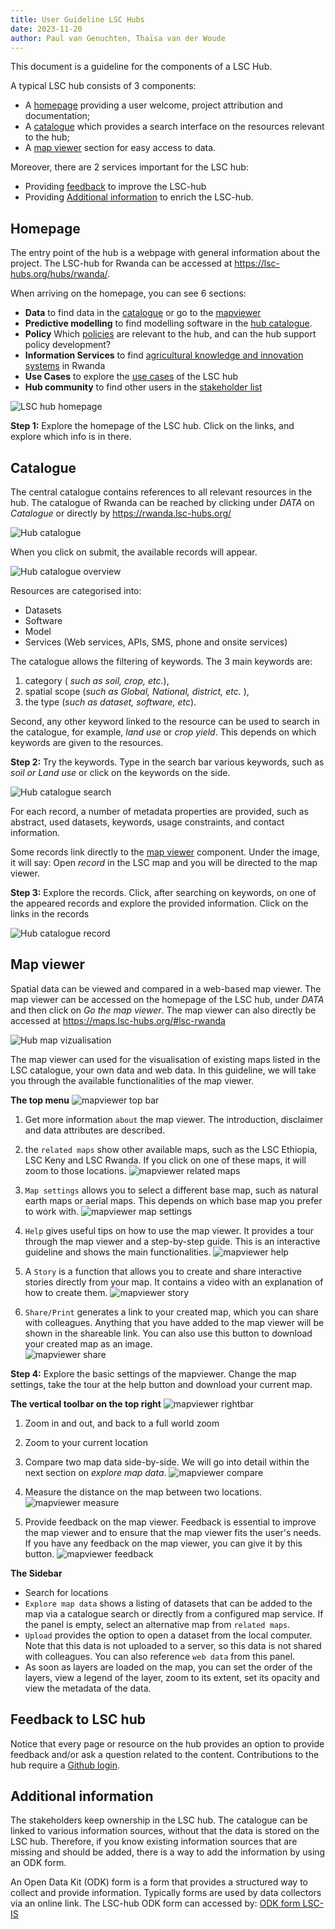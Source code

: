 ```yaml
---
title: User Guideline LSC Hubs
date: 2023-11-20
author: Paul van Genuchten, Thaïsa van der Woude
---
```


This document is a guideline for the components of a LSC Hub.

A typical LSC hub consists of 3 components:

- A [homepage](#homepage) providing a user welcome, project attribution and documentation; 
- A [catalogue](#catalogue) which provides a search interface on the resources relevant to the hub;
- A [map viewer](#map-viewer) section for easy access to data.

Moreover, there are 2 services important for the LSC hub:
- Providing [feedback](#feedback) to improve the LSC-hub
- Providing [Additional information](#additionalinformation) to enrich the LSC-hub.


## Homepage

The entry point of the hub is a webpage with general information about the project.
The LSC-hub for Rwanda can be accessed at https://lsc-hubs.org/hubs/rwanda/.

When arriving on the homepage, you can see 6 sections:
- **Data** to find data in the [catalogue](https://rwanda.lsc-hubs.org/) or go to the [mapviewer](https://maps.lsc-hubs.org/#lsc-rwanda)
- **Predictive modelling** to find modelling software in the [hub catalogue](https://rwanda.lsc-hubs.org/collections/metadata:main/items?type=model).
- **Policy** Which [policies](https://lsc-hubs.org/hubs/rwanda/policy/) are relevant to the hub, and can the hub support policy development?
- **Information Services** to find [agricultural knowledge and innovation systems](https://lsc-hubs.org/hubs/rwanda/akis/) in Rwanda
- **Use Cases** to explore the [use cases](https://lsc-hubs.org/hubs/rwanda/usecases/) of the LSC hub
- **Hub community** to find other users in the [stakeholder list](https://lsc-hubs.org/hubs/rwanda/stakeholders/)

![LSC hub homepage](./img/homeRwanda.PNG)

**Step 1:** Explore the homepage of the LSC hub. Click on the links, and explore which info is in there.



## Catalogue

The central catalogue contains references to all relevant resources in the hub. 
The catalogue of Rwanda can be reached by clicking under _DATA_ on _Catalogue_ or directly by https://rwanda.lsc-hubs.org/ 

![Hub catalogue](./img/catalogueRwanda.PNG)

When you click on submit, the available records will appear.

![Hub catalogue overview](./img/cataloguerecords.PNG)

Resources are categorised into:

- Datasets
- Software 
- Model
- Services (Web services, APIs, SMS, phone and onsite services)

The catalogue allows the filtering of keywords. The 3 main keywords are: 
1. category ( _such as soil, crop, etc._),
2. spatial scope (_such as Global, National, district, etc._ ),
3. the type (_such as dataset, software, etc_).

Second, any other keyword linked to the resource can be used to search in the catalogue, for example, _land use_ or _crop yield_. This depends on which keywords are given to the resources.

**Step 2:** Try the keywords. Type in the search bar various keywords, such as _soil or Land use_ or click on the keywords on the side.

![Hub catalogue search](./img/cataloguesearch.png)


For each record, a number of metadata properties are provided, such as abstract, used datasets, keywords, usage constraints, and contact information.

Some records link directly to the [map viewer](#map-viewer) component. Under the image, it will say: Open _record_ in the LSC map and you will be directed to the map viewer.

**Step 3:** Explore the records. Click, after searching on keywords, on one of the appeared records and explore the provided information. Click on the links in the records

![Hub catalogue record](./img/cataloguepHrecord.PNG) 


## Map viewer
Spatial data can be viewed and compared in a web-based map viewer. The map viewer can be accessed on the homepage of the LSC hub, under _DATA_ and then click on _Go the map viewer_.
The map viewer can also directly be accessed at https://maps.lsc-hubs.org/#lsc-rwanda 

![Hub map vizualisation](./img/map.png)

The map viewer can used for the visualisation of existing maps listed in the LSC catalogue, your own data and web data. In this guideline, we will take you through the available functionalities of the map viewer.

**The top menu**
![mapviewer top bar](./img/mapviewer_topbar.PNG)

1. Get more information `about` the map viewer. The introduction, disclaimer and data attributes are described.
2. the `related maps` show other available maps, such as the LSC Ethiopia, LSC Keny and LSC Rwanda. If you click on one of these maps, it will zoom to those locations.
 ![mapviewer related maps](./img/mapviewer_relatedmaps.PNG)

3. `Map settings` allows you to select a different base map, such as natural earth maps or aerial maps. This depends on which base map you prefer to work with.
 ![mapviewer map settings](./img/mapviewer_mapsettings.PNG)
  
4. `Help` gives useful tips on how to use the map viewer. It provides a tour through the map viewer and a step-by-step guide. This is an interactive guideline and shows the main functionalities.
 ![mapviewer help](./img/mapviewer_help.PNG)
  
5. A `Story` is a function that allows you to create and share interactive stories directly from your map. It contains a video with an explanation of how to create them.
 ![mapviewer story](./img/mapviewer_story.PNG)
  
6. `Share/Print` generates a link to your created map, which you can share with colleagues. Anything that you have added to the map viewer will be shown in the shareable link.
      You can also use this button to download your created map as an image.   
 ![mapviewer share](./img/mapviewer_share.PNG)

**Step 4:** Explore the basic settings of the mapviewer. Change the map settings, take the tour at the help button and download your current map.


**The vertical toolbar on the top right**
 ![mapviewer rightbar](./img/mapviewer_rightbar.png) 

1. Zoom in and out, and back to a full world zoom
2. Zoom to your current location
3. Compare two map data side-by-side. We will go into detail within the next section on _explore map data_.
 ![mapviewer compare](./img/mapviewer_compare.png)

4. Measure the distance on the map between two locations.
 ![mapviewer measure](./img/mapviewer_measure.png)
  
5. Provide feedback on the map viewer. Feedback is essential to improve the map viewer and to ensure that the map viewer fits the user's needs. If you have any feedback on the map viewer, you can give it by this button.
 ![mapviewer feedback](./img/mapviewer_feedback.png)



**The Sidebar**

   - Search for locations
   - `Explore map data` shows a listing of datasets that can be added to the map via a catalogue search or directly from a configured map service. If the panel is empty, select an alternative map from `related maps`.
   - `Upload` provides the option to open a dataset from the local computer. Note that this data is not uploaded to a server, so this data is not shared with colleagues. You can also reference `web data` from this panel.
   - As soon as layers are loaded on the map, you can set the order of the layers, view a legend of the layer, zoom to its extent, set its opacity and view the metadata of the data. 





## Feedback to LSC hub

Notice that every page or resource on the hub provides an option to provide feedback and/or ask a question related to the content. Contributions to the hub require a [Github login](https://github.com/signup?ref_cta=Sign+up).


## Additional information
The stakeholders keep ownership in the LSC hub. The catalogue can be linked to various information sources, without that the data is stored on the LSC hub. Therefore, if you know existing information sources that are missing and should be added, there is a way to add the information by using an ODK form.

An Open Data Kit (ODK) form is a form that provides a structured way to collect and provide information. Typically forms are used by data collectors via an online link. The LSC-hub ODK form can accessed by: [ODK form LSC-IS](https://odk.isric.org/-/single/n2Sosp1gxbXLUcOelRBWsMru72DSLFb?st=pi9NCIyCBZIeYuVU0lb812NtQfOucM34dS04qF6GFaao2FB!c3DJDl10TTRTeOUJ)
